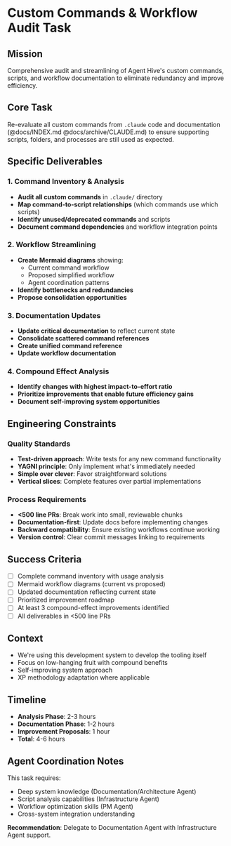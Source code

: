 # Custom Commands & Workflow Audit Task

## Mission
Comprehensive audit and streamlining of Agent Hive's custom commands, scripts, and workflow documentation to eliminate redundancy and improve efficiency.

## Core Task
Re-evaluate all custom commands from `.claude` code and documentation (@docs/INDEX.md @docs/archive/CLAUDE.md) to ensure supporting scripts, folders, and processes are still used as expected.

## Specific Deliverables

### 1. Command Inventory & Analysis
- **Audit all custom commands** in `.claude/` directory
- **Map command-to-script relationships** (which commands use which scripts)
- **Identify unused/deprecated commands** and scripts
- **Document command dependencies** and workflow integration points

### 2. Workflow Streamlining
- **Create Mermaid diagrams** showing:
  - Current command workflow
  - Proposed simplified workflow
  - Agent coordination patterns
- **Identify bottlenecks and redundancies**
- **Propose consolidation opportunities**

### 3. Documentation Updates
- **Update critical documentation** to reflect current state
- **Consolidate scattered command references**
- **Create unified command reference**
- **Update workflow documentation**

### 4. Compound Effect Analysis
- **Identify changes with highest impact-to-effort ratio**
- **Prioritize improvements that enable future efficiency gains**
- **Document self-improving system opportunities**

## Engineering Constraints

### Quality Standards
- **Test-driven approach**: Write tests for any new command functionality
- **YAGNI principle**: Only implement what's immediately needed
- **Simple over clever**: Favor straightforward solutions
- **Vertical slices**: Complete features over partial implementations

### Process Requirements
- **<500 line PRs**: Break work into small, reviewable chunks
- **Documentation-first**: Update docs before implementing changes
- **Backward compatibility**: Ensure existing workflows continue working
- **Version control**: Clear commit messages linking to requirements

## Success Criteria
- [ ] Complete command inventory with usage analysis
- [ ] Mermaid workflow diagrams (current vs proposed)
- [ ] Updated documentation reflecting current state
- [ ] Prioritized improvement roadmap
- [ ] At least 3 compound-effect improvements identified
- [ ] All deliverables in <500 line PRs

## Context
- We're using this development system to develop the tooling itself
- Focus on low-hanging fruit with compound benefits
- Self-improving system approach
- XP methodology adaptation where applicable

## Timeline
- **Analysis Phase**: 2-3 hours
- **Documentation Phase**: 1-2 hours  
- **Improvement Proposals**: 1 hour
- **Total**: 4-6 hours

## Agent Coordination Notes
This task requires:
- Deep system knowledge (Documentation/Architecture Agent)
- Script analysis capabilities (Infrastructure Agent)
- Workflow optimization skills (PM Agent)
- Cross-system integration understanding

**Recommendation**: Delegate to Documentation Agent with Infrastructure Agent support.